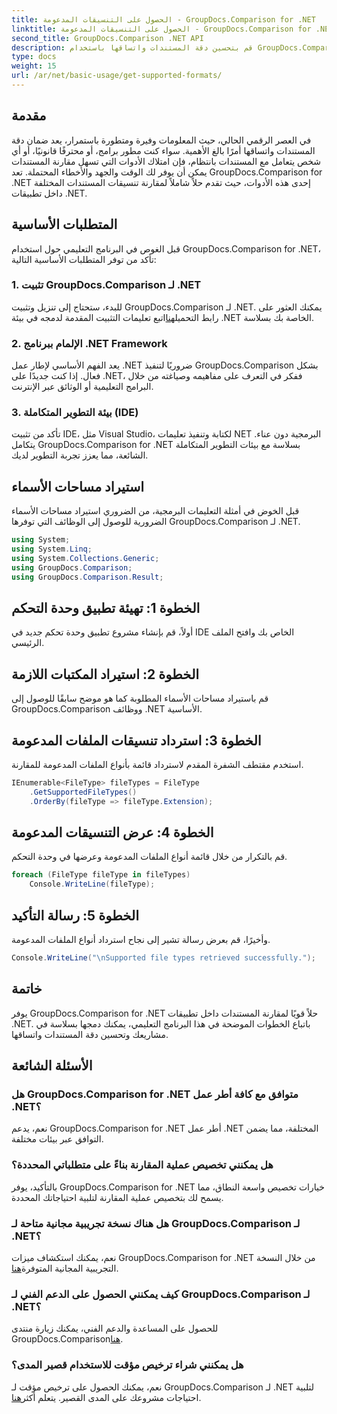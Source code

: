 ```yaml
---
title: الحصول على التنسيقات المدعومة - GroupDocs.Comparison for .NET
linktitle: الحصول على التنسيقات المدعومة - GroupDocs.Comparison for .NET
second_title: GroupDocs.Comparison .NET API
description: قم بتحسين دقة المستندات واتساقها باستخدام GroupDocs.Comparison for .NET. قم بدمج هذه الأداة القوية بسلاسة في تطبيقات .NET الخاصة بك.
type: docs
weight: 15
url: /ar/net/basic-usage/get-supported-formats/
---
```

## مقدمة
في العصر الرقمي الحالي، حيث المعلومات وفيرة ومتطورة باستمرار، يعد ضمان دقة المستندات واتساقها أمرًا بالغ الأهمية. سواء كنت مطور برامج، أو محترفًا قانونيًا، أو أي شخص يتعامل مع المستندات بانتظام، فإن امتلاك الأدوات التي تسهل مقارنة المستندات يمكن أن يوفر لك الوقت والجهد والأخطاء المحتملة. تعد GroupDocs.Comparison for .NET إحدى هذه الأدوات، حيث تقدم حلاً شاملاً لمقارنة تنسيقات المستندات المختلفة داخل تطبيقات .NET.
## المتطلبات الأساسية
قبل الغوص في البرنامج التعليمي حول استخدام GroupDocs.Comparison for .NET، تأكد من توفر المتطلبات الأساسية التالية:
### 1. تثبيت GroupDocs.Comparison لـ .NET
 للبدء، ستحتاج إلى تنزيل وتثبيت GroupDocs.Comparison لـ .NET. يمكنك العثور على رابط التحميل[هنا](https://releases.groupdocs.com/comparison/net/)اتبع تعليمات التثبيت المقدمة لدمجه في بيئة .NET الخاصة بك بسلاسة.
### 2. الإلمام ببرنامج .NET Framework
يعد الفهم الأساسي لإطار عمل .NET ضروريًا لتنفيذ GroupDocs.Comparison بشكل فعال. إذا كنت جديدًا على .NET، ففكر في التعرف على مفاهيمه وصياغته من خلال البرامج التعليمية أو الوثائق عبر الإنترنت.
### 3. بيئة التطوير المتكاملة (IDE)
تأكد من تثبيت IDE، مثل Visual Studio، لكتابة وتنفيذ تعليمات NET البرمجية دون عناء. يتكامل GroupDocs.Comparison for .NET بسلاسة مع بيئات التطوير المتكاملة الشائعة، مما يعزز تجربة التطوير لديك.

## استيراد مساحات الأسماء
قبل الخوض في أمثلة التعليمات البرمجية، من الضروري استيراد مساحات الأسماء الضرورية للوصول إلى الوظائف التي توفرها GroupDocs.Comparison لـ .NET.
```csharp
using System;
using System.Linq;
using System.Collections.Generic;
using GroupDocs.Comparison;
using GroupDocs.Comparison.Result;
```

## الخطوة 1: تهيئة تطبيق وحدة التحكم
أولاً، قم بإنشاء مشروع تطبيق وحدة تحكم جديد في IDE الخاص بك وافتح الملف الرئيسي.
## الخطوة 2: استيراد المكتبات اللازمة
قم باستيراد مساحات الأسماء المطلوبة كما هو موضح سابقًا للوصول إلى GroupDocs.Comparison ووظائف .NET الأساسية.
## الخطوة 3: استرداد تنسيقات الملفات المدعومة
استخدم مقتطف الشفرة المقدم لاسترداد قائمة بأنواع الملفات المدعومة للمقارنة.
```csharp
IEnumerable<FileType> fileTypes = FileType
    .GetSupportedFileTypes()
    .OrderBy(fileType => fileType.Extension);
```
## الخطوة 4: عرض التنسيقات المدعومة
قم بالتكرار من خلال قائمة أنواع الملفات المدعومة وعرضها في وحدة التحكم.
```csharp
foreach (FileType fileType in fileTypes)
    Console.WriteLine(fileType);
```
## الخطوة 5: رسالة التأكيد
وأخيرًا، قم بعرض رسالة تشير إلى نجاح استرداد أنواع الملفات المدعومة.
```csharp
Console.WriteLine("\nSupported file types retrieved successfully.");
```

## خاتمة
يوفر GroupDocs.Comparison for .NET حلاً قويًا لمقارنة المستندات داخل تطبيقات .NET. باتباع الخطوات الموضحة في هذا البرنامج التعليمي، يمكنك دمجها بسلاسة في مشاريعك وتحسين دقة المستندات واتساقها.
## الأسئلة الشائعة
### هل GroupDocs.Comparison for .NET متوافق مع كافة أطر عمل .NET؟
نعم، يدعم GroupDocs.Comparison for .NET أطر عمل .NET المختلفة، مما يضمن التوافق عبر بيئات مختلفة.
### هل يمكنني تخصيص عملية المقارنة بناءً على متطلباتي المحددة؟
بالتأكيد، يوفر GroupDocs.Comparison for .NET خيارات تخصيص واسعة النطاق، مما يسمح لك بتخصيص عملية المقارنة لتلبية احتياجاتك المحددة.
### هل هناك نسخة تجريبية مجانية متاحة لـ GroupDocs.Comparison لـ .NET؟
 نعم، يمكنك استكشاف ميزات GroupDocs.Comparison for .NET من خلال النسخة التجريبية المجانية المتوفرة[هنا](https://releases.groupdocs.com/).
### كيف يمكنني الحصول على الدعم الفني لـ GroupDocs.Comparison لـ .NET؟
 للحصول على المساعدة والدعم الفني، يمكنك زيارة منتدى GroupDocs.Comparison[هنا](https://forum.groupdocs.com/c/comparison/12).
### هل يمكنني شراء ترخيص مؤقت للاستخدام قصير المدى؟
 نعم، يمكنك الحصول على ترخيص مؤقت لـ GroupDocs.Comparison لـ .NET لتلبية احتياجات مشروعك على المدى القصير. يتعلم أكثر[هنا](https://purchase.groupdocs.com/temporary-license/).